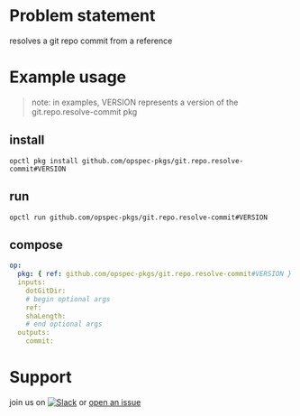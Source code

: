 # Problem statement
resolves a git repo commit from a reference

# Example usage

> note: in examples, VERSION represents a version of the git.repo.resolve-commit pkg

## install

```shell
opctl pkg install github.com/opspec-pkgs/git.repo.resolve-commit#VERSION
```

## run

```
opctl run github.com/opspec-pkgs/git.repo.resolve-commit#VERSION
```

## compose

```yaml
op:
  pkg: { ref: github.com/opspec-pkgs/git.repo.resolve-commit#VERSION }
  inputs: 
    dotGitDir:
    # begin optional args
    ref:
    shaLength:
    # end optional args
  outputs:
    commit:
```

# Support

join us on [![Slack](https://opspec-slackin.herokuapp.com/badge.svg)](https://opspec-slackin.herokuapp.com/)
or [open an issue](https://github.com/opspec-pkgs/git.resolve-commit/issues)
